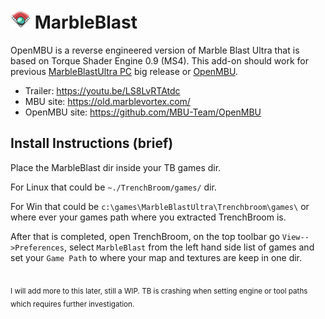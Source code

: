 # ![MarbleBlast Icon](./Icon.png) MarbleBlast

OpenMBU is a reverse engineered version of Marble Blast Ultra that is based on Torque Shader Engine 0.9 (MS4). This add-on should work for previous [MarbleBlastUltra PC](https://old.marblevortex.com/game/download/) big release or [OpenMBU](https://github.com/MBU-Team/OpenMBU/).

- Trailer:  https://youtu.be/LS8LvRTAtdc
- MBU site: https://old.marblevortex.com/
- OpenMBU site: https://github.com/MBU-Team/OpenMBU

## Install Instructions (brief)

Place the MarbleBlast dir inside your TB games dir.

For Linux that could be `~./TrenchBroom/games/` dir.

For Win that could be `c:\games\MarbleBlastUltra\Trenchbroom\games\` or where ever your games path where you extracted TrenchBroom is.

After that is completed, open TrenchBroom, on the top toolbar go `View-->Preferences`, select `MarbleBlast` from the left hand side list of games and set your `Game Path` to where your map and textures are keep in one dir.


<br><sub>I will add more to this later, still a WIP. TB is crashing when setting engine or tool paths which requires further investigation.</sub>
